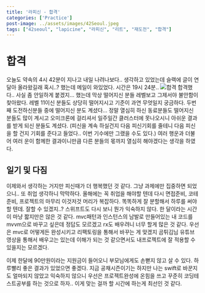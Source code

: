 ```yaml
---
title: '라피신 - 합격'
categories: ['Practice']
post-image: ../assets/images/42Seoul.jpeg
tags: ["42seoul", "lapicine", "라피신", "리트", "재도전", "합격"]
---
```

# 합격
오늘도 약속의 4시 42분이 지나고 내일 나려나보다.. 생각하고 있었는데
슬랙에 글이 연달아 올라왔길래 혹시..? 했는데 메일이 와있었다.
시간은 19시 24분..
![합격](https://user-images.githubusercontent.com/80687913/157172441-cc6e31ed-e872-40ab-89b8-43df9aa1dcb7.png)
합격했다..
사실 좀 안일하게 붙겠지... 했는데 막상 떨어지신 분들 레벨보고 그제서야 불안함이 찾아왔다.
레벨 11이신 분들도 상당히 떨어지시고 기준이 과연 무엇일지 궁금하다.
두번째 도전하신분들 중에 떨어지신 분도 계셨다...
정말 열심히 하신 동료분들도 떨어지신 분들도 많이 계시고 오미크론에 걸리셔서 일주일간 클러스터에 못나오시니 아쉬운 결과를 받게 되신 분들도 계셨다.
(피신을 계속 하실건지 다음 피신기회를 줄테니 다음 피신을 할 건지 기회를 준다고 들었다.. 이번 기수에만 그랬을 수도 있다.)
여러 행운과 더불어 여러 운이 함께한 결과이니만큼 다른 분들의 몫까지 열심히 해야겠다는 생각을 하였다.

## 일기 및 다짐
이제와서 생각하는 거지만 피신때가 더 행복했던 것 같다.
그냥 과제에만 집중하면 되었으니..
또 취업 생각하니 막막하다.
올해에는 꼭 취업을 해야할 텐데 다시 면접준비, 코테준비, 프로젝트의 마무리 이것저것 머리가 복잡하다.
똑똑하게 잘 분할해서 하루를 써야할 텐데.
잘할 수 있겠지..?
스위프트도 다시 보니 뭔가 익숙하지 않다.
한 달이라는 시간이 마냥 짧지만은 않은 것 같다.
mvc패턴과 인스턴스의 남발로 만들어있는 내 코드를 mvvm으로 바꾸고 싶은데 정답도 모르겠고 rx도 배우려니 너무 할게 많은 것 같다. 우선은 mvc로 어떻게든 완성시키고 리팩토링을 통해서 바꾸는 게 맞겠지
곰튀김님 유튜브 영상을 통해서 배우고는 있는데 이해가 되는 것 같으면서도 내프로젝트에 잘 적용할 수 있을지는 모르겠다.

이제 한달에 90만원이라는 지원금이 들어오니 부모님에게도 손뻗지 않고 살 수 있다. 하루빨리 좋은 결과가 있었으면 좋겠다.
지금 공채시즌이기는 하지만 나는 swift로 바꾼지도 얼마되지 않았고 익숙하지 않으니 우선은 프로젝트완성에 온힘을 쓰고 꾸준히 코딩테스트공부를 하는 것으로 하자.. 이게 맞는 걸까 할 시간에 하는게 최선인 것 같다. 
